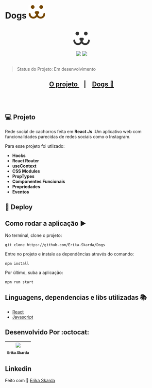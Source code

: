 # Dogs <img alt="dogst" title="dogs" src="https://github.com/Erika-Skarda/Dogs/blob/main/dogs/src/Assets/dogs-footer.svg" />

</br>
<div align="center">
    <img alt="dogst" title="dogs" src="https://github.com/Erika-Skarda/Dogs/blob/main/dogs/src/Assets/dogs.svg" />
</div>
</br>
<div align="center">
  <img src="https://img.shields.io/static/v1?label=REACT&message=library&color=blue&style=for-the-badge&logo=REACT"/>
  <img src="https://img.shields.io/static/v1?label=JAVASCRIPT&message=language&color=yellow&style=for-the-badge&logo=JAVACRIPT"/>  
</div>
</br>

> Status do Projeto: Em desenvolvimento 

<div align="center">
    <h2>
    <a href="#-o-projeto">O projeto </a>&nbsp;&nbsp;&nbsp;|&nbsp;&nbsp;&nbsp;
    <a href="#">Dogs 🐶</a>
    </h2>
</div> 
</br>   
</br>

## 💻 Projeto

Rede social de cachorros feita em <b>React Js</b> .Um aplicativo web com funcionalidades parecidas de redes sociais como o Instagram. 

Para esse projeto foi utlizado:
- <b>Hooks</b>
- <b>React Router</b>
- <b>useContext</b>
- <b>CSS Modules</b>
- <b>PropTypes</b>
- <b>Componentes Funcionais</b>
- <b>Propriedades</b>
- <b>Eventos</b> 

## 🎊 Deploy

## Como rodar a aplicação :arrow_forward:

No terminal, clone o projeto: 

```
git clone https://github.com/Erika-Skarda/Dogs
```
Entre no projeto e instale as dependências através do comando:
```
npm install
```
Por último, suba a aplicação: 
```
npm run start
```

## Linguagens, dependencias e libs utilizadas :books:

- [React](https://reactjs.org)
- [Javascript](https://www.javacriptlang.org/)

## Desenvolvido Por :octocat:

| [<img src="https://avatars1.githubusercontent.com/u/60902843?s=400&u=fca9219fa3416ab4b849077b9248f71d44133283&v=4" width=115><br><sub>Erika Skarda</sub>](https://www.linkedin.com/in/erika-skarda/) | 
| :---: |


## Linkedin

  <p>    
    Feito com 💛 <a href="https://www.linkedin.com/in/erika-skarda/" target="_blank">Erika Skarda</a>
  </p